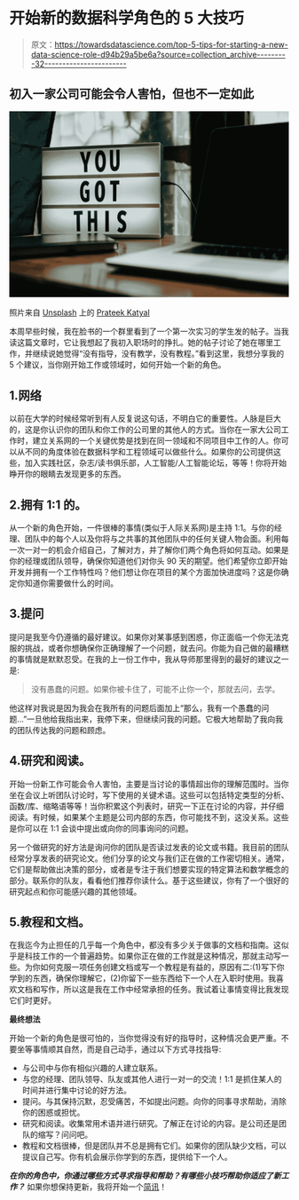 # 开始新的数据科学角色的 5 大技巧

> 原文：<https://towardsdatascience.com/top-5-tips-for-starting-a-new-data-science-role-d94b29a5be6a?source=collection_archive---------32----------------------->

## 初入一家公司可能会令人害怕，但也不一定如此

![](img/f2f63a90f8633cce1c75ba25404ae773.png)

照片来自 [Unsplash](https://unsplash.com) 上的 [Prateek Katyal](https://unsplash.com/@prateekkatyal)

本周早些时候，我在脸书的一个群里看到了一个第一次实习的学生发的帖子。当我读这篇文章时，它让我想起了我初入职场时的挣扎。她的帖子讨论了她在哪里工作，并继续说她觉得“没有指导，没有教学，没有教程。”看到这里，我想分享我的 5 个建议，当你刚开始工作或领域时，如何开始一个新的角色。

## 1.网络

以前在大学的时候经常听到有人反复说这句话，不明白它的重要性。人脉是巨大的，这是你认识你的团队和你工作的公司里的其他人的方式。当你在一家大公司工作时，建立关系网的一个关键优势是找到在同一领域和不同项目中工作的人。你可以从不同的角度体验在数据科学和工程领域可以做些什么。如果你的公司提供这些，加入实践社区，杂志/读书俱乐部，人工智能/人工智能论坛，等等！你将开始睁开你的眼睛去发现更多的东西。

## 2.拥有 1:1 的。

从一个新的角色开始，一件很棒的事情(类似于人际关系网)是主持 1:1。与你的经理、团队中的每个人以及你将与之共事的其他团队中的任何关键人物会面。利用每一次一对一的机会介绍自己，了解对方，并了解你们两个角色将如何互动。如果是你的经理或团队领导，确保你知道他们对你头 90 天的期望。他们希望你立即开始开发并拥有一个工作特性吗？他们想让你在项目的某个方面加快进度吗？这是你确定你知道你需要做什么的时间。

## 3.提问

提问是我至今仍遵循的最好建议。如果你对某事感到困惑，你正面临一个你无法克服的挑战，或者你想确保你正确理解了一个问题，就去问。你能为自己做的最糟糕的事情就是默默忍受。在我的上一份工作中，我从导师那里得到的最好的建议之一是:

> 没有愚蠢的问题。如果你被卡住了，可能不止你一个，那就去问，去学。

他这样对我说是因为我会在我所有的问题后面加上“那么，我有一个愚蠢的问题…”一旦他给我指出来，我停下来，但继续问我的问题。它极大地帮助了我向我的团队传达我的问题和顾虑。

## 4.研究和阅读。

开始一份新工作可能会令人害怕，主要是当讨论的事情超出你的理解范围时。当你坐在会议上听团队讨论时，写下使用的关键术语。这些可以包括特定类型的分析、函数/库、缩略语等等！当你积累这个列表时，研究一下正在讨论的内容，并仔细阅读。有时候，如果某个主题是公司内部的东西，你可能找不到，这没关系。这些是你可以在 1:1 会谈中提出或向你的同事询问的问题。

另一个做研究的好方法是询问你的团队是否读过发表的论文或书籍。我目前的团队经常分享发表的研究论文。他们分享的论文与我们正在做的工作密切相关。通常，它们是帮助做出决策的部分，或者是专注于我们想要实现的特定算法和数学概念的部分。联系你的队友，看看他们推荐你读什么。基于这些建议，你有了一个很好的研究起点和你可能感兴趣的其他领域。

## 5.教程和文档。

在我迄今为止担任的几乎每一个角色中，都没有多少关于做事的文档和指南。这似乎是科技工作的一个普遍趋势。如果你正在做的工作就是这种情况，那就主动写一些。为你如何克服一项任务创建文档或写一个教程是有益的，原因有二:(1)写下你学到的东西，确保你理解它，(2)你留下一些东西给下一个人在入职时使用。我喜欢文档和写作，所以这是我在工作中经常承担的任务。我试着让事情变得比我发现它们时更好。

**最终想法**

开始一个新的角色是很可怕的，当你觉得没有好的指导时，这种情况会更严重。不要坐等事情顺其自然，而是自己动手，通过以下方式寻找指导:

*   与公司中与你有相似兴趣的人建立联系。
*   与您的经理、团队领导、队友或其他人进行一对一的交流！1:1 是抓住某人的时间并进行集中讨论的好方法。
*   提问。与其保持沉默，忍受痛苦，不如提出问题。向你的同事寻求帮助，消除你的困惑或担忧。
*   研究和阅读。收集常用术语并进行研究。了解正在讨论的内容。是公司还是团队的缩写？问问吧。
*   教程和文档很棒，但是团队并不总是拥有它们。如果你的团队缺少文档，可以提议自己写。你有机会展示你学到的东西，提供给下一个人。

***在你的角色中，你通过哪些方式寻求指导和帮助？有哪些小技巧帮助你适应了新工作？*** 如果你想保持更新，我将开始一个[简讯](https://dayrosem.ck.page/052aa86b14)！